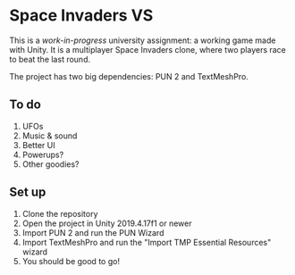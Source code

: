 # Space Invaders VS

This is a *work-in-progress* university assignment: a working game made with Unity.
It is a multiplayer Space Invaders clone, where two players race to beat the last round.

The project has two big dependencies: PUN 2 and TextMeshPro.

## To do

1. UFOs
2. Music & sound
3. Better UI
4. Powerups?
5. Other goodies?

## Set up

1. Clone the repository
2. Open the project in Unity 2019.4.17f1 or newer
3. Import PUN 2 and run the PUN Wizard
4. Import TextMeshPro and run the "Import TMP Essential Resources" wizard
5. You should be good to go!
